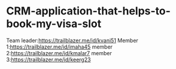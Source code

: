 # CRM-application-that-helps-to-book-my-visa-slot
Team leader:https://trailblazer.me/id/kvani51
Member 1:https://trailblazer.me/id/imaha45
member 2:https://trailblazer.me/id/kmalar7
member 3:https://trailblazer.me/id/keerg23
